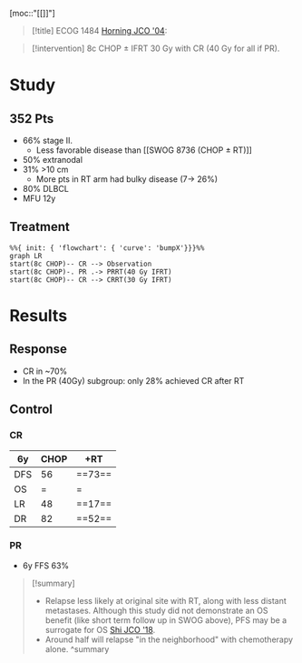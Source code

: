[moc::"[[]]"]
>[!title]
> ECOG 1484 [Horning JCO '04](http://ascopubs.org/doi/abs/10.1200/JCO.2004.06.088?url_ver=Z39.88-2003&rfr_id=ori:rid:crossref.org&rfr_dat=cr_pub%3dpubmed):

>[!intervention]
> 8c CHOP ± IFRT 30 Gy with CR (40 Gy for all if PR).

# Study
## 352 Pts
- 66% stage II.
	- Less favorable disease than [[SWOG 8736 (CHOP ± RT)]]
- 50% extranodal
- 31% >10 cm
	- More pts in RT arm had bulky disease (7→ 26%)
- 80% DLBCL
- MFU 12y

## Treatment
```mermaid
%%{ init: { 'flowchart': { 'curve': 'bumpX'}}}%%
graph LR
start(8c CHOP)-- CR --> Observation
start(8c CHOP)-. PR .-> PRRT(40 Gy IFRT)
start(8c CHOP)-- CR --> CRRT(30 Gy IFRT)
```

# Results
## Response
- CR in ~70% 
- In the PR (40Gy) subgroup: only 28% achieved CR after RT
## Control
### CR
| 6y  | CHOP | +RT    |
| --- | ---- | ------ |
| DFS | 56   | ==73== |
| OS  | =    | =      |
| LR  | 48   | ==17== |
| DR  | 82   | ==52== |

### PR
- 6y FFS 63%

>[!summary]
> - Relapse less likely at original site with RT, along with less distant metastases. Although this study did not demonstrate an OS benefit (like short term follow up in SWOG above), PFS may be a surrogate for OS [Shi JCO '18](https://www.ncbi.nlm.nih.gov/pubmed/29975624). 
> - Around half will relapse "in the neighborhood" with chemotherapy alone.
>^summary
